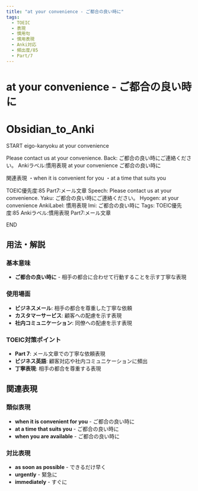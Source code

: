 ```yaml
---
title: "at your convenience - ご都合の良い時に"
tags:
  - TOEIC
  - 表現
  - 慣用句
  - 慣用表現
  - Anki対応
  - 頻出度/85
  - Part/7
---
```


# at your convenience - ご都合の良い時に

# Obsidian_to_Anki
START
eigo-kanyoku
at your convenience

Please contact us at your convenience.
Back: 
ご都合の良い時にご連絡ください。
Ankiラベル:慣用表現
at your convenience
ご都合の良い時に

関連表現
・when it is convenient for you
・at a time that suits you

TOEIC優先度:85
Part7:メール文章
Speech: Please contact us at your convenience.
Yaku: ご都合の良い時にご連絡ください。
Hyogen: at your convenience
AnkiLabel: 慣用表現
Imi: ご都合の良い時に
Tags: TOEIC優先度:85 Ankiラベル:慣用表現 Part7:メール文章
<!--ID: 1752926150208-->
END

## 用法・解説

### 基本意味
- **ご都合の良い時に** - 相手の都合に合わせて行動することを示す丁寧な表現

### 使用場面
- **ビジネスメール**: 相手の都合を尊重した丁寧な依頼
- **カスタマーサービス**: 顧客への配慮を示す表現
- **社内コミュニケーション**: 同僚への配慮を示す表現

### TOEIC対策ポイント
- **Part 7**: メール文章での丁寧な依頼表現
- **ビジネス英語**: 顧客対応や社内コミュニケーションに頻出
- **丁寧表現**: 相手の都合を尊重する表現

## 関連表現

### 類似表現
- **when it is convenient for you** - ご都合の良い時に
- **at a time that suits you** - ご都合の良い時に
- **when you are available** - ご都合の良い時に

### 対比表現
- **as soon as possible** - できるだけ早く
- **urgently** - 緊急に
- **immediately** - すぐに 